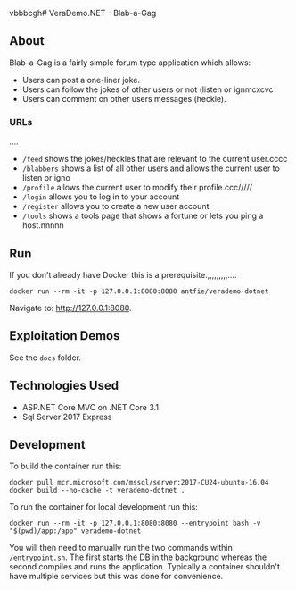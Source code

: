 vbbbcgh# VeraDemo.NET - Blab-a-Gag

## About

Blab-a-Gag is a fairly simple forum type application which allows:
* Users can post a one-liner joke.
* Users can follow the jokes of other users or not (listen or ignmcxcvc
* Users can comment on other users messages (heckle).

### URLs
....
* `/feed` shows the jokes/heckles that are relevant to the current user.cccc
* `/blabbers` shows a list of all other users and allows the current user to listen or igno
* `/profile` allows the current user to modify their profile.ccc/////
* `/login` allows you to log in to your account
* `/register` allows you to create a new user account
* `/tools` shows a tools page that shows a fortune or lets you ping a host.nnnnn
 
## Run

If you don't already have Docker this is a prerequisite.,,,,,,,,,....

```
docker run --rm -it -p 127.0.0.1:8080:8080 antfie/verademo-dotnet
```

Navigate to: http://127.0.0.1:8080.

## Exploitation Demos

See the `docs` folder.

## Technologies Used

* ASP.NET Core MVC on .NET Core 3.1
* Sql Server 2017 Express

## Development

To build the container run this:
```
docker pull mcr.microsoft.com/mssql/server:2017-CU24-ubuntu-16.04
docker build --no-cache -t verademo-dotnet .
```

To run the container for local development run this:
```
docker run --rm -it -p 127.0.0.1:8080:8080 --entrypoint bash -v "$(pwd)/app:/app" verademo-dotnet
```

You will then need to manually run the two commands within `/entrypoint.sh`. The first starts the DB in the background whereas the second compiles and runs the application. Typically a container shouldn't have multiple services but this was done for convenience.
